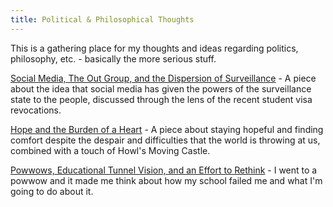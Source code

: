 ```yaml
---
title: Political & Philosophical Thoughts
---
```


This is a gathering place for my thoughts and ideas regarding politics, philosophy, etc. - basically the more serious stuff.

[Social Media, The Out Group, and the Dispersion of Surveillance](https://rosemarysprigs.netlify.app/surveillance) - A piece about the idea that social media has given the powers of the surveillance state to the people, discussed through the lens of the recent student visa revocations.

[Hope and the Burden of a Heart](https://rosemarysprigs.netlify.app/heavyburden) - A piece about staying hopeful and finding comfort despite the despair and difficulties that the world is throwing at us, combined with a touch of Howl's Moving Castle.

[Powwows, Educational Tunnel Vision, and an Effort to Rethink](https://rosemarysprigs.netlify.app/powwow) - I went to a powwow and it made me think about how my school failed me and what I'm going to do about it.